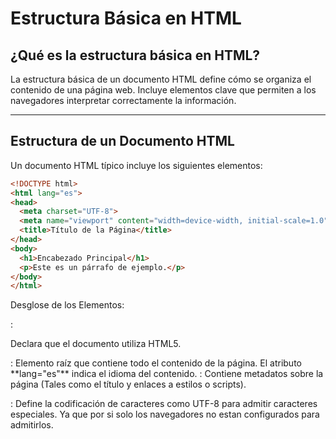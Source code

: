 # Estructura Básica en HTML

## ¿Qué es la estructura básica en HTML?

La estructura básica de un documento HTML define cómo se organiza el contenido de una página web. Incluye elementos clave que permiten a los navegadores interpretar correctamente la información.

---

## Estructura de un Documento HTML

Un documento HTML típico incluye los siguientes elementos:

```html
<!DOCTYPE html>
<html lang="es">
<head>
  <meta charset="UTF-8">
  <meta name="viewport" content="width=device-width, initial-scale=1.0">
  <title>Título de la Página</title>
</head>
<body>
  <h1>Encabezado Principal</h1>
  <p>Este es un párrafo de ejemplo.</p>
</body>
</html>
```

Desglose de los Elementos:
<!DOCTYPE html>:
Declara que el documento utiliza HTML5.

<html>:
Elemento raíz que contiene todo el contenido de la página. El atributo **lang="es"** indica el idioma del contenido.

<head>:
Contiene metadatos sobre la página (Tales como el título y enlaces a estilos o scripts).

<meta charset="UTF-8">:
Define la codificación de caracteres como UTF-8 para admitir caracteres especiales. Ya que por si solo los navegadores no estan configurados para admitirlos.

<title>:
Define el título de la página que aparece en la pestaña superior del navegador.

<body>:
Contiene el contenido visible de la página web.

## Etiquetas Básicas y su Función
Encabezados (<h1> a <h6>)
```html
<h1>Título Principal</h1>
<h2>Subtítulo</h2>
<h3>Tercer Nivel</h3>
<h4>Cuarto Nivel</h4>
<h5>Quinto Nivel</h5>
<h6>Sexto Nivel</h6>
```

Los encabezados estructuran jerárquicamente el contenido.
<h1> es el nivel más importante y <h6> el menos importante.

## Párrafos (<p>)

```html
<p>Este es un párrafo de texto que puede contener información, enlaces, y otros elementos.</p>
```

Se utiliza para agrupar texto en bloques separados.

## Enlaces (<a>)

```html
<a href="https://example.com" target="_blank">Visita nuestro sitio</a>
```

Crea hipervínculos para navegar a otras páginas o secciones.

## Atributos comunes

- href: URL del enlace.
- target="_blank": Abre el enlace en una nueva pestaña.

## Atributos en las Etiquetas HTML
Los atributos son propiedades adicionales que personalizan el comportamiento o el estilo de las etiquetas HTML.

### Atributos Comunes
- id: Identificador único del elemento.

```html
<h1 id="titulo-principal">Título Principal</h1>
```

- class: Clase que permite aplicar estilos o agrupar elementos.

```html
<p class="texto-introduccion">Este es un párrafo con estilo.</p>
```

- style: Define estilos en línea.

```html
<p style="color: blue; font-size: 16px;">Texto azul con estilo en línea.</p>
```

- title: Muestra un texto emergente al pasar el cursor.

```html
<a href="https://example.com" title="Ir a Example">Enlace</a>
```

- lang: Especifica el idioma del contenido.

```html
<html lang="es">
```

- data-*: Define atributos personalizados para almacenar datos.

```html
<div data-user="12345">Usuario</div>
```


## Listas en HTML
Las listas se utilizan para mostrar elementos relacionados de forma ordenada o desordenada.

### Listas Desordenadas (<ul>)

```html
<ul>
  <li>Elemento 1</li>
  <li>Elemento 2</li>
  <li>Elemento 3</li>
</ul>
```

Se utiliza <ul> para listas donde el orden no importa.
<li> representa cada elemento de la lista.

### Listas Ordenadas (<ol>)

```html
<ol>
  <li>Primer Elemento</li>
  <li>Segundo Elemento</li>
  <li>Tercer Elemento</li>
</ol>
```

Se utiliza <ol> para listas con un orden lógico (numeradas).

### Listas Anidadas

```html
<ul>
  <li>Elemento 1
    <ul>
      <li>Subelemento 1</li>
      <li>Subelemento 2</li>
    </ul>
  </li>
  <li>Elemento 2</li>
</ul>
```

Las listas pueden incluir otras listas dentro de sí mismas.

## Ejemplo con Listas y Atributos

```html
<!DOCTYPE html>
<html lang="es">
<head>
  <meta charset="UTF-8">
  <meta name="viewport" content="width=device-width, initial-scale=1.0">
  <title>Estructura Básica</title>
</head>
<body>
  <header>
    <h1 id="titulo-principal" class="encabezado">Bienvenidos a HTML</h1>
  </header>
  
  <main>
    <section>
      <h2>Listas en HTML</h2>
      <p>Ejemplo de lista desordenada:</p>
      <ul>
        <li>HTML</li>
        <li>CSS</li>
        <li>JavaScript</li>
      </ul>
      <p>Ejemplo de lista ordenada:</p>
      <ol>
        <li>Primero</li>
        <li>Segundo</li>
        <li>Tercero</li>
      </ol>
    </section>
  </main>
</body>
</html>
```